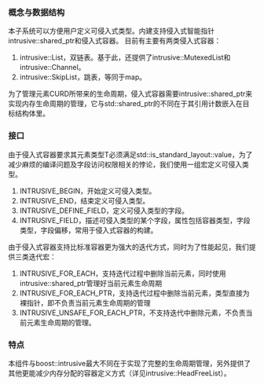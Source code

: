 ### 概念与数据结构
本子系统可以方便用户定义可侵入式类型。内建支持侵入式智能指针intrusive::shared_ptr和侵入式容器。
目前有主要有两类侵入式容器：
1. intrusive::List，双链表。基于此，还提供了intrusive::MutexedList和intrusive::Channel。
2. intrusive::SkipList，跳表，等同于map。

为了管理元素CURD所带来的生命周期，侵入式容器需要intrusive::shared_ptr来实现内存生命周期的管理，它与std::shared_ptr的不同在于其引用计数嵌入在目标结构体里。
### 接口
由于侵入式容器要求其元素类型T必须满足std::is_standard_layout<T>::value，为了减少麻烦的编译问题及字段访问权限相关的悖论，我们使用一组宏定义可侵入类型。
1. INTRUSIVE_BEGIN，开始定义可侵入类型。
2. INTRUSIVE_END，结束定义可侵入类型。
3. INTRUSIVE_DEFINE_FIELD，定义可侵入类型的字段。
4. INTRUSIVE_FIELD，描述可侵入类型的某个字段，属性包括容器类型，字段类型，字段偏移，常用于侵入式容器的构建。

由于侵入式容器支持比标准容器更为强大的迭代方式，同时为了性能起见，我们提供三类迭代宏：
1. INTRUSIVE_FOR_EACH，支持迭代过程中删除当前元素，同时使用intrusive::shared_ptr管理好当前元素生命周期
2. INTRUSIVE_FOR_EACH_PTR，支持迭代过程中删除当前元素，类型直接为裸指针，即不负责当前元素生命周期的管理
3. INTRUSIVE_UNSAFE_FOR_EACH_PTR，不支持迭代中删除元素，不负责当前元素生命周期的管理。

### 特点
本组件与boost::intrusive最大不同在于实现了完整的生命周期管理，另外提供了其他更能减少内存分配的容器定义方式（详见intrusive::HeadFreeList）。

